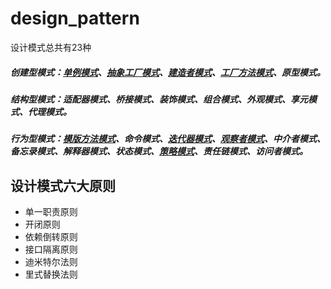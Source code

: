 # design_pattern
设计模式总共有23种
##### 创建型模式：[单例模式](https://github.com/fjnuwm/design_pattern/tree/master/singleton "单例模式")、[抽象工厂模式](https://github.com/fjnuwm/design_pattern/tree/master/abstract-factory "抽象工厂模式")、[建造者模式](https://github.com/fjnuwm/design_pattern/tree/master/builder)、[工厂方法模式](https://github.com/fjnuwm/design_pattern/tree/master/factory "工厂方法模式")、原型模式。
##### 结构型模式：适配器模式、桥接模式、装饰模式、组合模式、外观模式、享元模式、代理模式。
##### 行为型模式：[模版方法模式](https://github.com/fjnuwm/design_pattern/tree/master/template-method "模板方法模式")、命令模式、[迭代器模式](https://github.com/fjnuwm/design_pattern/tree/master/iterator "迭代器模式")、[观察者模式](https://github.com/fjnuwm/design_pattern/tree/master/observer "观察者模式")、中介者模式、备忘录模式、解释器模式、状态模式、[策略模式](https://github.com/fjnuwm/design_pattern/tree/master/strategy "策略模式")、责任链模式、访问者模式。

## 设计模式六大原则
- 单一职责原则
- 开闭原则
- 依赖倒转原则
- 接口隔离原则
- 迪米特尔法则
- 里式替换法则
